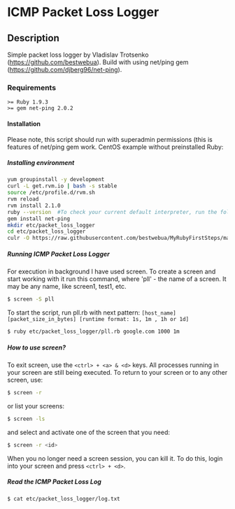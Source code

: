 # ICMP Packet Loss Logger

## Description
Simple packet loss logger by Vladislav Trotsenko (https://github.com/bestwebua).
Build with using net/ping gem (https://github.com/djberg96/net-ping).

### Requirements
```
>= Ruby 1.9.3
>= gem net-ping 2.0.2
```

#### Installation
Please note, this script should run with superadmin permissions (this is features of net/ping gem work. CentOS example without preinstalled Ruby:

##### Installing environment
```bash
yum groupinstall -y development
curl -L get.rvm.io | bash -s stable
source /etc/profile.d/rvm.sh
rvm reload
rvm install 2.1.0
ruby --version  #To check your current default interpreter, run the following:
gem install net-ping
mkdir etc/packet_loss_logger
cd etc/packet_loss_logger
culr -O https://raw.githubusercontent.com/bestwebua/MyRubyFirstSteps/master/my/packet_loss_logger/pll.rb
```
##### Running ICMP Packet Loss Logger
For execution in background I have used screen. To create a screen and start working with it run this command, where 'pll' - the name of a screen. It may be any name, like screen1, test1, etc.
```bash
$ screen -S pll
```
To start the script, run pll.rb with next pattern: `[host_name] [packet_size_in_bytes] [runtime format: 1s, 1m , 1h or 1d]`
```bash
$ ruby etc/packet_loss_logger/pll.rb google.com 1000 1m
```
##### How to use screen?
To exit screen, use the `<ctrl> + <a> & <d>` keys. All processes running in your screen are still being executed. To return to your screen or to any other screen, use:
```bash
$ screen -r
```
or list your screens:
```bash
$ screen -ls
```
and select and activate one of the screen that you need:
```bash
$ screen -r <id>
```
When you no longer need a screen session, you can kill it. To do this, login into your screen and press `<ctrl> + <d>`.
##### Read the ICMP Packet Loss Log
```bash
$ cat etc/packet_loss_logger/log.txt
```